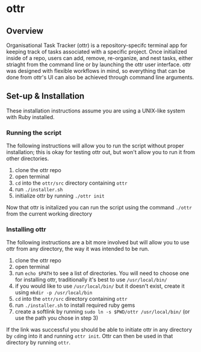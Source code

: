 # ottr

## Overview
Organisational Task Tracker (ottr) is a repository-specifc terminal app for keeping track of tasks associated with a specific project. 
Once initialized inside of a repo, users can add, remove, re-organize, and nest tasks, either striaght from the command line or by launching
the ottr user interface. ottr was designed with flexible workflows in mind, so everything that can be done from ottr's UI can also be achieved
through command line arguments.

## Set-up & Installation

These installation instructions assume you are using a UNIX-like system with Ruby installed.

### Running the script

The following instructions will allow you to run the script without proper installation;
this is okay for testing ottr out, but won't allow you to run it from other directories.

1. clone the ottr repo
1. open terminal
1. `cd` into the `ottr/src` directory containing `ottr`
1. run `./installer.sh`
1. initialize ottr by running `./ottr init`

Now that ottr is initalized you can run the script using the command `./ottr` from the current working directory 

### Installing ottr

The following instructions are a bit more involved but will allow you to use ottr from any directory, 
the way it was intended to be run.

1. clone the ottr repo
1. open terminal
1. run `echo $PATH` to see a list of directories. You will need to choose one for installing ottr, traditionally it's best to use `/usr/local/bin/`
1. if you would like to use `/usr/local/bin/` but it doesn't exist, create it using `mkdir -p /usr/local/bin`
1. `cd` into the `ottr/src` directory containing `ottr`
1. run `./installer.sh` to install required ruby gems
1. create a softlink by running `sudo ln -s $PWD/ottr /usr/local/bin/` (or use the path you chose in step 3)

If the link was successful you should be able to initiate ottr in any directory by `cd`ing into it and running `ottr init`. Ottr can then be used in that directory by running `ottr`.
